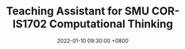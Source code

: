 ---
title: Teaching Assistant for SMU COR-IS1702 Computational Thinking
date: 2022-01-10 09:30:00 +0800
---